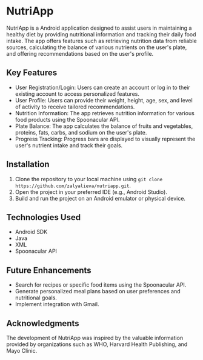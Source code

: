# NutriApp

NutriApp is a Android application designed to assist users in maintaining a healthy diet by providing nutritional information and tracking their daily food intake. The app offers features such as retrieving nutrition data from reliable sources, calculating the balance of various nutrients on the user's plate, and offering recommendations based on the user's profile.

## Key Features

- User Registration/Login: Users can create an account or log in to their existing account to access personalized features.
- User Profile: Users can provide their weight, height, age, sex, and level of activity to receive tailored recommendations.
- Nutrition Information: The app retrieves nutrition information for various food products using the Spoonacular API.
- Plate Balance: The app calculates the balance of fruits and vegetables, proteins, fats, carbs, and sodium on the user's plate.
- Progress Tracking: Progress bars are displayed to visually represent the user's nutrient intake and track their goals.

## Installation

1. Clone the repository to your local machine using `git clone https://github.com/zalyalieva/nutriapp.git`.
2. Open the project in your preferred IDE (e.g., Android Studio).
3. Build and run the project on an Android emulator or physical device.

## Technologies Used

- Android SDK
- Java
- XML
- Spoonacular API

## Future Enhancements

- Search for recipes or specific food items using the Spoonacular API.
- Generate personalized meal plans based on user preferences and nutritional goals.
- Implement integration with Gmail.

## Acknowledgments

The development of NutriApp was inspired by the valuable information provided by organizations such as WHO, Harvard Health Publishing, and Mayo Clinic.
